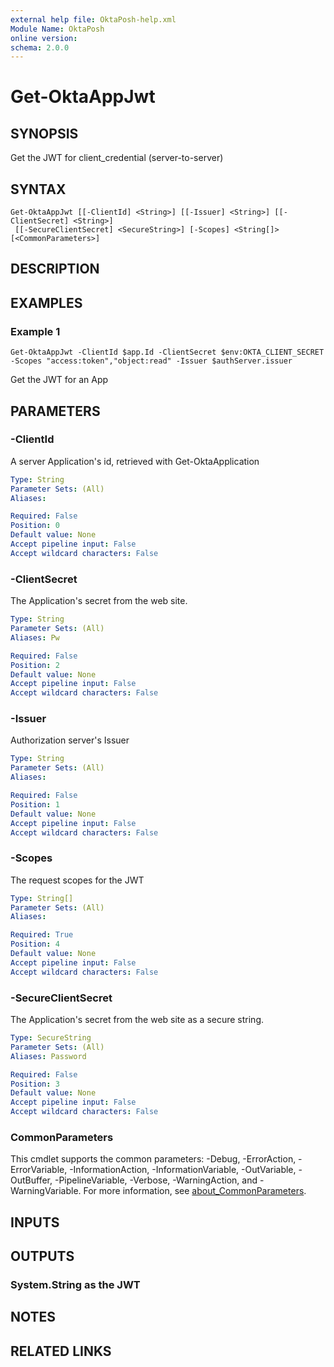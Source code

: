 ```yaml
---
external help file: OktaPosh-help.xml
Module Name: OktaPosh
online version:
schema: 2.0.0
---
```


# Get-OktaAppJwt

## SYNOPSIS
Get the JWT for client_credential (server-to-server)

## SYNTAX

```
Get-OktaAppJwt [[-ClientId] <String>] [[-Issuer] <String>] [[-ClientSecret] <String>]
 [[-SecureClientSecret] <SecureString>] [-Scopes] <String[]> [<CommonParameters>]
```

## DESCRIPTION

## EXAMPLES

### Example 1
```
Get-OktaAppJwt -ClientId $app.Id -ClientSecret $env:OKTA_CLIENT_SECRET -Scopes "access:token","object:read" -Issuer $authServer.issuer
```

Get the JWT for an App

## PARAMETERS

### -ClientId
A server Application's id, retrieved with Get-OktaApplication

```yaml
Type: String
Parameter Sets: (All)
Aliases:

Required: False
Position: 0
Default value: None
Accept pipeline input: False
Accept wildcard characters: False
```

### -ClientSecret
The Application's secret from the web site.

```yaml
Type: String
Parameter Sets: (All)
Aliases: Pw

Required: False
Position: 2
Default value: None
Accept pipeline input: False
Accept wildcard characters: False
```

### -Issuer
Authorization server's Issuer

```yaml
Type: String
Parameter Sets: (All)
Aliases:

Required: False
Position: 1
Default value: None
Accept pipeline input: False
Accept wildcard characters: False
```

### -Scopes
The request scopes for the JWT

```yaml
Type: String[]
Parameter Sets: (All)
Aliases:

Required: True
Position: 4
Default value: None
Accept pipeline input: False
Accept wildcard characters: False
```

### -SecureClientSecret
The Application's secret from the web site as a secure string.

```yaml
Type: SecureString
Parameter Sets: (All)
Aliases: Password

Required: False
Position: 3
Default value: None
Accept pipeline input: False
Accept wildcard characters: False
```

### CommonParameters
This cmdlet supports the common parameters: -Debug, -ErrorAction, -ErrorVariable, -InformationAction, -InformationVariable, -OutVariable, -OutBuffer, -PipelineVariable, -Verbose, -WarningAction, and -WarningVariable. For more information, see [about_CommonParameters](http://go.microsoft.com/fwlink/?LinkID=113216).

## INPUTS

## OUTPUTS

### System.String as the JWT
## NOTES

## RELATED LINKS

